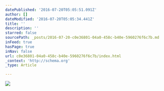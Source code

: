```yaml
---
datePublished: '2016-07-20T05:05:51.091Z'
author: []
dateModified: '2016-07-20T05:05:34.441Z'
title: ''
description: ''
starred: false
sourcePath: _posts/2016-07-20-c0e36801-04a0-458c-b40e-5960276f6c7b.md
inFeed: true
hasPage: true
inNav: false
url: c0e36801-04a0-458c-b40e-5960276f6c7b/index.html
_context: 'http://schema.org'
_type: Article

---
```

![](https://imgflo.herokuapp.com/graph/vahj1ThiexotieMo/166fe21344886478a930ef995e435dd2/croprotate.jpg?cropheight=4001&cropwidth=6000&degrees=0&input=https%3A%2F%2Fthe-grid-user-content.s3-us-west-2.amazonaws.com%2Fd311c75c-e68f-4a3d-83ea-a7c2ad137cf6.jpg&x=0&y=0)